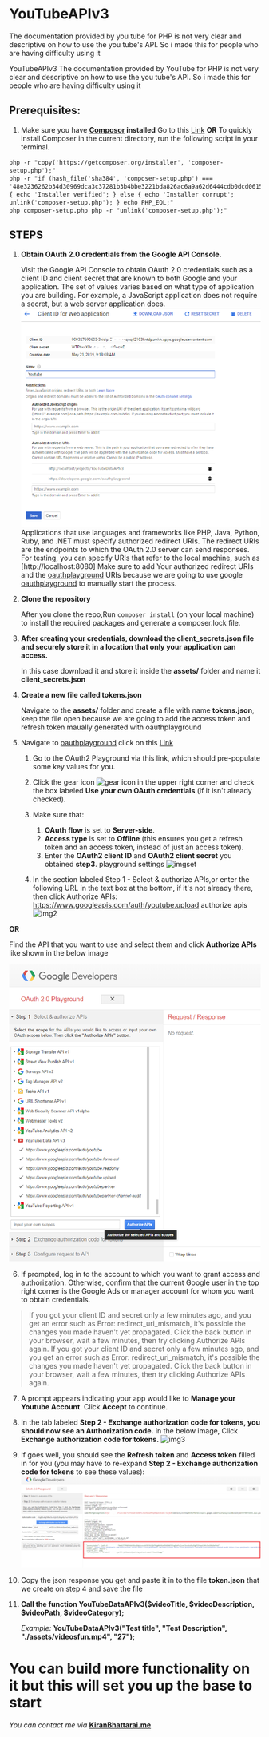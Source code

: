 # YouTubeAPIv3
The documentation provided by you tube for PHP is not very clear and descriptive on how to use the you tube's API. So i made this for people who are having difficulty using it

YouTubeAPIv3
The documentation provided by YouTube for PHP is not very clear and descriptive on how to use the you tube's API. So i made this for people who are having difficulty using it

## Prerequisites:
   1. Make sure you have **[Composor](https://getcomposer.org/download/) installed** Go to this [Link](https://getcomposer.org/download/) **OR** To quickly install Composer in the current directory, run the following script in your terminal.

    php -r "copy('https://getcomposer.org/installer', 'composer-setup.php');" 
    php -r "if (hash_file('sha384', 'composer-setup.php') === '48e3236262b34d30969dca3c37281b3b4bbe3221bda826ac6a9a62d6444cdb0dcd0615698a5cbe587c3f0fe57a54d8f5') { echo 'Installer verified'; } else { echo 'Installer corrupt'; unlink('composer-setup.php'); } echo PHP_EOL;" 
    php composer-setup.php php -r "unlink('composer-setup.php');"

## STEPS
1. **Obtain OAuth 2.0 credentials from the Google API Console.**

    Visit the Google API Console to obtain OAuth 2.0 credentials such as a client ID and client secret that are known to both Google and your application. The set of values varies based on what type of application you are building. For example, a JavaScript application does not require a secret, but a web server application does.
![img1](assets/images/step1.png)
    Applications that use languages and frameworks like PHP, Java, Python, Ruby, and .NET must specify authorized redirect URIs. The redirect URIs are the endpoints to which the OAuth 2.0 server can send responses. For testing, you can specify URIs that refer to the local machine, such as [http://localhost:8080] Make sure to add Your authorized redirect URIs and the [oauthplayground](https://developers.google.com/oauthplayground/) URIs because we are going to use google [oauthplayground](https://developers.google.com/oauthplayground/) to manually start the process.

2. **Clone the repository**

    After you clone the repo,Run `composer install` (on your local machine) to install the required packages and generate a composer.lock file.

3. **After creating your credentials, download the client_secrets.json file and securely store it in a location that only your application can access.**

    In this case download it and store it inside the **assets/** folder and name it **client_secrets.json**

4. **Create a new file called tokens.json**

    Navigate to the **assets/** folder and create a file with name **tokens.json**, keep the file open because we are going to add the access token and refresh token maually generated with oauthplayground

5. Navigate to [oauthplayground](https://developers.google.com/oauthplayground/) click on this [Link](https://developers.google.com/oauthplayground/)

   1. Go to the OAuth2 Playground via this link, which should pre-populate some key values for you.

   2. Click the gear icon ![gear](https://developers.google.com/adwords/api/images/playground-gear.png) icon in the upper right corner and check the box labeled **Use your own OAuth credentials** (if it isn't already checked).

   3. Make sure that:

      1. **OAuth flow** is set to **Server-side**.
      2. **Access type** is set to **Offline** (this ensures you get a refresh token and an access token, instead of just an access token).
      3. Enter the **OAuth2 client ID** and **OAuth2 client secret** you obtained **step3**. playground settings ![imgset](https://developers.google.com/adwords/api/images/playground-settings.png)
   4. In the section labeled Step 1 - Select & authorize APIs,or enter the following URL in the text box at the bottom, if it's not already there, then click Authorize APIs:
      https://www.googleapis.com/auth/youtube.upload authorize apis ![img2](https://developers.google.com/adwords/api/images/playground-authorize-apis.png)

**OR**

Find the API that you want to use and select them and click **Authorize APIs** like shown in the below image

![step2](/assets/images/step2.png)

6. If prompted, log in to the account to which you want to grant access and authorization. Otherwise, confirm that the current Google user in the top right corner is the Google Ads or manager account for whom you want to obtain credentials.

>If you got your client ID and secret only a few minutes ago, and you get an error such as Error: redirect_uri_mismatch, it's possible the changes you made haven't yet propagated. Click the back button in your browser, wait a few minutes, then try clicking Authorize APIs again. If you got your client ID and secret only a few minutes ago, and you get an error such as Error: redirect_uri_mismatch, it's possible the changes you made haven't yet propagated. Click the back button in your browser, wait a few minutes, then try clicking Authorize APIs again.

7. A prompt appears indicating your app would like to **Manage your Youtube Account**. Click **Accept** to continue.

8. In the tab labeled **Step 2 - Exchange authorization code for tokens, you should now see an Authorization code.** in the below image, Click **Exchange authorization code for tokens.** ![img3](https://developers.google.com/adwords/api/images/playground-authcode.png)

9. If goes well, you should see the **Refresh token** and **Access token** filled in for you (you may have to re-expand **Step 2 - Exchange authorization code for tokens** to see these values): ![step4](assets/images/step4.png)

10. Copy the json response you get and paste it in to the file **token.json** that we create on step 4 and save the file

11. **Call the function YouTubeDataAPIv3($videoTitle, $videoDescription, $videoPath, $videoCategory);**

    *Example:* **YouTubeDataAPIv3("Test title", "Test Description", "./assets/videosfun.mp4", "27");**

# You can build more functionality on it but this will set you up the base to start

*You can contact me via* **[KiranBhattarai.me](https://www.kiranbhattarai.me)** 

